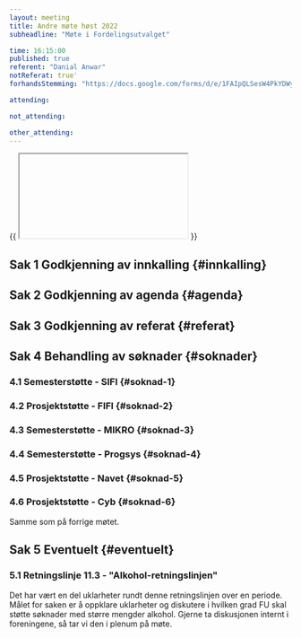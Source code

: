 ```yaml
---
layout: meeting
title: Andre møte høst 2022
subheadline: "Møte i Fordelingsutvalget"

time: 16:15:00
published: true
referent: "Danial Anwar"
notReferat: true'
forhandsStemming: "https://docs.google.com/forms/d/e/1FAIpQLSesW4PkYDWyHKPfyClpckHiWvMRVfC-KLrDbT2G3zue46to9w/viewform?embedded=true"

attending:

not_attending:

other_attending:
---
```


{{ <iframe >Laster inn …</iframe> }}

## Sak 1 Godkjenning av innkalling {#innkalling}

## Sak 2 Godkjenning av agenda {#agenda}

## Sak 3 Godkjenning av referat {#referat}

## Sak 4 Behandling av søknader {#soknader}

### 4.1 Semesterstøtte - SIFI {#soknad-1}

### 4.2 Prosjektstøtte - FIFI {#soknad-2}

### 4.3 Semesterstøtte - MIKRO {#soknad-3}

### 4.4 Semesterstøtte - Progsys {#soknad-4}

### 4.5 Prosjektstøtte - Navet {#soknad-5}

### 4.6 Prosjektstøtte - Cyb {#soknad-6}

Samme som på forrige møtet.

## Sak 5 Eventuelt {#eventuelt}

### 5.1 Retningslinje 11.3 - "Alkohol-retningslinjen"

Det har vært en del uklarheter rundt denne retningslinjen over en periode. Målet for saken er å oppklare uklarheter og diskutere i hvilken grad FU skal støtte søknader med større mengder alkohol. Gjerne ta diskusjonen internt i foreningene, så tar vi den i plenum på møte.
